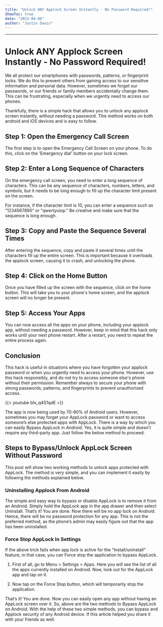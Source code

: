 ```yaml
---
title: "Unlock ANY Applock Screen Instantly - No Password Required!"
ShowToc: true 
date: "2023-04-06"
author: "Justin Davis"
---
```

*****
# Unlock ANY Applock Screen Instantly - No Password Required!

We all protect our smartphones with passwords, patterns, or fingerprint locks. We do this to prevent others from gaining access to our sensitive information and personal data. However, sometimes we forget our passwords, or our friends or family members accidentally change them. This can be frustrating, especially when we urgently need to access our phones.

Thankfully, there is a simple hack that allows you to unlock any applock screen instantly, without needing a password. This method works on both android and iOS devices and is easy to follow.

## Step 1: Open the Emergency Call Screen

The first step is to open the Emergency Call Screen on your phone. To do this, click on the 'Emergency dial' button on your lock screen.

## Step 2: Enter a Long Sequence of Characters

On the emergency call screen, you need to enter a long sequence of characters. This can be any sequence of characters, numbers, letters, and symbols, but it needs to be long enough to fill up the character limit present on the screen.

For instance, if the character limit is 10, you can enter a sequence such as "1234567890" or "qwertyuiop." Be creative and make sure that the sequence is long enough.

## Step 3: Copy and Paste the Sequence Several Times

After entering the sequence, copy and paste it several times until the characters fill up the entire screen. This is important because it overloads the applock screen, causing it to crash, and unlocking the phone.

## Step 4: Click on the Home Button

Once you have filled up the screen with the sequence, click on the home button. This will take you to your phone's home screen, and the applock screen will no longer be present.

## Step 5: Access Your Apps

You can now access all the apps on your phone, including your applock app, without needing a password. However, keep in mind that this hack only works until your next phone restart. After a restart, you need to repeat the entire process again.

## Conclusion

This hack is useful in situations where you have forgotten your applock password or when you urgently need to access your phone. However, use this hack responsibly, and do not try to access someone else's phone without their permission. Remember always to secure your phone with strong passwords, patterns, and fingerprints to prevent unauthorized access.

{{< youtube bIx_q4S1qdE >}} 



The app is now being used by 70-80% of Android users. However, sometimes you may forget your AppLock password or want to access someone’s else protected apps with AppLock.
There is a way by which you can easily Bypass AppLock in Android. Yes, it is quite simple and doesn’t require any third-party app. Just follow the below method to proceed.

 
## Steps to Bypass/Unlock AppLock Screen Without Password


This post will show two working methods to unlock apps protected with AppLock. The method is very simple, and you can implement it easily by following the methods explained below.

 
### Uninstalling Applock From Android



The simple and easy way to bypass or disable AppLock is to remove it from an Android. Simply hold the AppLock app in the app drawer and then select Uninstall.
That’s it! You are done. Now there will be no app lock on Android. Hence, there will be no password protection for any app. This is not the preferred method, as the phone’s admin may easily figure out that the app has been uninstalled.

 
### Force Stop AppLock In Settings


If the above trick fails when app lock is active for the “Install/uninstall” feature, in that case, you can Force stop the application to bypass AppLock.
1. First of all, go to Menu > Settings > Apps. Here you will see the list of all the apps currently installed on Android. Now, look out for the AppLock app and tap on it.

2. Now tap on the Force Stop button, which will temporarily stop the application.

That’s it! You are done. Now you can easily open any app without having an AppLock screen over it.
So, above are the two methods to Bypass AppLock on Android. With the help of these two simple methods, you can bypass and Applock security of any Android device. If this article helped you share it with your friends as well.




